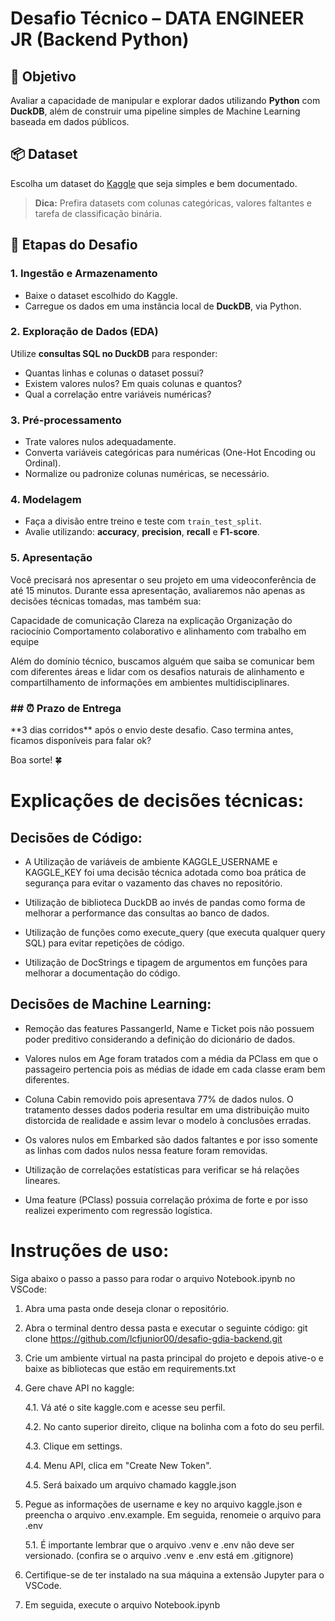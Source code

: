 # Desafio Técnico – DATA ENGINEER JR (Backend Python)

## 🎯 Objetivo

Avaliar a capacidade de manipular e explorar dados utilizando **Python** com **DuckDB**, além de construir uma pipeline simples de Machine Learning baseada em dados públicos.

## 📦 Dataset

Escolha um dataset do [Kaggle](https://www.kaggle.com/datasets) que seja simples e bem documentado.

> **Dica:** Prefira datasets com colunas categóricas, valores faltantes e tarefa de classificação binária.


## 📌 Etapas do Desafio

### 1. Ingestão e Armazenamento

* Baixe o dataset escolhido do Kaggle.
* Carregue os dados em uma instância local de **DuckDB**, via Python.

### 2. Exploração de Dados (EDA)

Utilize **consultas SQL no DuckDB** para responder:

* Quantas linhas e colunas o dataset possui?
* Existem valores nulos? Em quais colunas e quantos?
* Qual a correlação entre variáveis numéricas?

### 3. Pré-processamento

* Trate valores nulos adequadamente.
* Converta variáveis categóricas para numéricas (One-Hot Encoding ou Ordinal).
* Normalize ou padronize colunas numéricas, se necessário.

### 4. Modelagem

* Faça a divisão entre treino e teste com `train_test_split`.
* Avalie utilizando: **accuracy**, **precision**, **recall** e **F1-score**.

### 5. Apresentação
Você precisará nos apresentar o seu projeto em uma videoconferência de até 15 minutos.
Durante essa apresentação, avaliaremos não apenas as decisões técnicas tomadas, mas também sua:

Capacidade de comunicação
Clareza na explicação
Organização do raciocínio
Comportamento colaborativo e alinhamento com trabalho em equipe

Além do domínio técnico, buscamos alguém que saiba se comunicar bem com diferentes áreas e lidar com os desafios naturais de alinhamento e compartilhamento de informações em ambientes multidisciplinares.


### ## ⏰ Prazo de Entrega

*\*3 dias corridos\*\* após o envio deste desafio. Caso termina antes, ficamos disponíveis para falar ok? 

Boa sorte! 🍀


# Explicações de decisões técnicas:


## Decisões de Código:

* A Utilização de variáveis de ambiente KAGGLE_USERNAME e KAGGLE_KEY foi uma decisão técnica adotada como boa prática de segurança para evitar o vazamento das chaves no repositório.

* Utilização de biblioteca DuckDB ao invés de pandas como forma de melhorar a performance das consultas ao banco de dados.

* Utilização de funções como execute_query (que executa qualquer query SQL) para evitar repetições de código.

* Utilização de DocStrings e tipagem de argumentos em funções para melhorar a documentação do código.

## Decisões de Machine Learning:

* Remoção das features PassangerId, Name e Ticket pois não possuem poder preditivo considerando a definição do dicionário de dados.

* Valores nulos em Age foram tratados com a média da PClass em que o passageiro pertencia pois as médias de idade em cada classe eram bem diferentes.

* Coluna Cabin removido pois apresentava 77% de dados nulos. O tratamento desses dados poderia resultar em uma distribuição muito distorcida de realidade e assim levar o modelo à conclusões erradas.

* Os valores nulos em Embarked são dados faltantes e por isso somente as linhas com dados nulos nessa feature foram removidas.

* Utilização de correlações estatísticas para verificar se há relações lineares.

* Uma feature (PClass) possuia correlação próxima de forte e por isso realizei experimento com regressão logística.


# Instruções de uso:
Siga abaixo o passo a passo para rodar o arquivo Notebook.ipynb no VSCode:


1. Abra uma pasta onde deseja clonar o repositório.


2. Abra o terminal dentro dessa pasta e executar o seguinte código: git clone https://github.com/lcfjunior00/desafio-gdia-backend.git


3. Crie um ambiente virtual na pasta principal do projeto e depois ative-o e baixe as bibliotecas que estão em requirements.txt 


4. Gere chave API no kaggle:

    4.1. Vá até o site kaggle.com e acesse seu perfil.

    4.2. No canto superior direito, clique na bolinha com a foto do seu perfil.

    4.3. Clique em settings.

    4.4. Menu API, clica em "Create New Token".

    4.5. Será baixado um arquivo chamado kaggle.json


5. Pegue as informações de username e key no arquivo kaggle.json e preencha o arquivo .env.example. Em seguida, renomeie o arquivo para .env


    5.1. É importante lembrar que o arquivo .venv e .env não deve ser versionado. (confira se o arquivo .venv e  .env está em .gitignore)


6. Certifique-se de ter instalado na sua máquina a extensão Jupyter para o VSCode.


7. Em seguida, execute o arquivo Notebook.ipynb